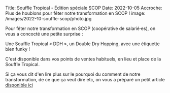 Title: Souffle Tropical - Édition spéciale SCOP
Date: 2022-10-05
Accroche: Plus de houblons pour fêter notre transformation en SCOP !
image: /images/2022-10-souffle-scop/photo.jpg

Pour fêter notre transformation en SCOP (coopérative de salarié⋅es), on vous a concocté une petite surprise :

Une Souffle Tropical « DDH », un Double Dry Hopping, avec une étiquette bien funky !

C'est disponible dans vos points de ventes habituels, en lieu et place de la Souffle Tropical.

Si ça vous dit d'en lire plus sur le pourquoi du comment de notre transformation, de ce que ça veut dire etc, on vous a préparé un petit article [disponible ici](https://www.vieuxsinge.com/scop.html)